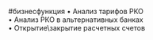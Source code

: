 #бизнесфункция 
• Анализ тарифов РКО  
• Анализ РКО в альтернативных банках  
• Открытие\закрытие расчетных счетов